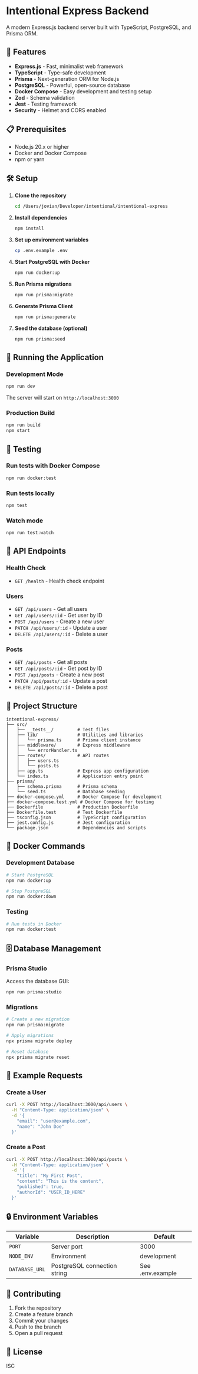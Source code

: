 # Intentional Express Backend

A modern Express.js backend server built with TypeScript, PostgreSQL, and Prisma ORM.

## 🚀 Features

- **Express.js** - Fast, minimalist web framework
- **TypeScript** - Type-safe development
- **Prisma** - Next-generation ORM for Node.js
- **PostgreSQL** - Powerful, open-source database
- **Docker Compose** - Easy development and testing setup
- **Zod** - Schema validation
- **Jest** - Testing framework
- **Security** - Helmet and CORS enabled

## 📋 Prerequisites

- Node.js 20.x or higher
- Docker and Docker Compose
- npm or yarn

## 🛠️ Setup

1. **Clone the repository**
   ```bash
   cd /Users/jovian/Developer/intentional/intentional-express
   ```

2. **Install dependencies**
   ```bash
   npm install
   ```

3. **Set up environment variables**
   ```bash
   cp .env.example .env
   ```

4. **Start PostgreSQL with Docker**
   ```bash
   npm run docker:up
   ```

5. **Run Prisma migrations**
   ```bash
   npm run prisma:migrate
   ```

6. **Generate Prisma Client**
   ```bash
   npm run prisma:generate
   ```

7. **Seed the database (optional)**
   ```bash
   npm run prisma:seed
   ```

## 🏃 Running the Application

### Development Mode
```bash
npm run dev
```

The server will start on `http://localhost:3000`

### Production Build
```bash
npm run build
npm start
```

## 🧪 Testing

### Run tests with Docker Compose
```bash
npm run docker:test
```

### Run tests locally
```bash
npm test
```

### Watch mode
```bash
npm run test:watch
```

## 📡 API Endpoints

### Health Check
- `GET /health` - Health check endpoint

### Users
- `GET /api/users` - Get all users
- `GET /api/users/:id` - Get user by ID
- `POST /api/users` - Create a new user
- `PATCH /api/users/:id` - Update a user
- `DELETE /api/users/:id` - Delete a user

### Posts
- `GET /api/posts` - Get all posts
- `GET /api/posts/:id` - Get post by ID
- `POST /api/posts` - Create a new post
- `PATCH /api/posts/:id` - Update a post
- `DELETE /api/posts/:id` - Delete a post

## 📁 Project Structure

```
intentional-express/
├── src/
│   ├── __tests__/         # Test files
│   ├── lib/               # Utilities and libraries
│   │   └── prisma.ts      # Prisma client instance
│   ├── middleware/        # Express middleware
│   │   └── errorHandler.ts
│   ├── routes/            # API routes
│   │   ├── users.ts
│   │   └── posts.ts
│   ├── app.ts             # Express app configuration
│   └── index.ts           # Application entry point
├── prisma/
│   ├── schema.prisma      # Prisma schema
│   └── seed.ts            # Database seeding
├── docker-compose.yml     # Docker Compose for development
├── docker-compose.test.yml # Docker Compose for testing
├── Dockerfile             # Production Dockerfile
├── Dockerfile.test        # Test Dockerfile
├── tsconfig.json          # TypeScript configuration
├── jest.config.js         # Jest configuration
└── package.json           # Dependencies and scripts
```

## 🐳 Docker Commands

### Development Database
```bash
# Start PostgreSQL
npm run docker:up

# Stop PostgreSQL
npm run docker:down
```

### Testing
```bash
# Run tests in Docker
npm run docker:test
```

## 🗄️ Database Management

### Prisma Studio
Access the database GUI:
```bash
npm run prisma:studio
```

### Migrations
```bash
# Create a new migration
npm run prisma:migrate

# Apply migrations
npx prisma migrate deploy

# Reset database
npx prisma migrate reset
```

## 📝 Example Requests

### Create a User
```bash
curl -X POST http://localhost:3000/api/users \
  -H "Content-Type: application/json" \
  -d '{
    "email": "user@example.com",
    "name": "John Doe"
  }'
```

### Create a Post
```bash
curl -X POST http://localhost:3000/api/posts \
  -H "Content-Type: application/json" \
  -d '{
    "title": "My First Post",
    "content": "This is the content",
    "published": true,
    "authorId": "USER_ID_HERE"
  }'
```

## 🔒 Environment Variables

| Variable | Description | Default |
|----------|-------------|---------|
| `PORT` | Server port | 3000 |
| `NODE_ENV` | Environment | development |
| `DATABASE_URL` | PostgreSQL connection string | See .env.example |

## 🤝 Contributing

1. Fork the repository
2. Create a feature branch
3. Commit your changes
4. Push to the branch
5. Open a pull request

## 📄 License

ISC
